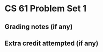 CS 61 Problem Set 1
===================

Grading notes (if any)
----------------------



Extra credit attempted (if any)
-------------------------------
